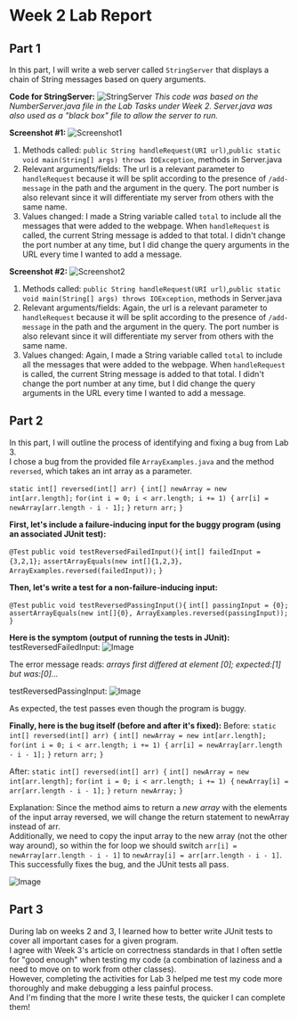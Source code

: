 # Week 2 Lab Report

Part 1
---
In this part, I will write a web server called `StringServer` that displays a chain of String messages based on query arguments. 

**Code for StringServer:**
![StringServer](https://user-images.githubusercontent.com/122575873/215290348-4e4f313e-6cf1-4c84-acc5-a661bf6dfd19.png)
*This code was based on the NumberServer.java file in the Lab Tasks under Week 2. Server.java was also used as a "black box" file to allow the server to run.*

**Screenshot #1:**
![Screenshot1](https://user-images.githubusercontent.com/122575873/215290427-51261244-f45b-4dfe-b3a0-08defa29fdb9.png)

1. Methods called: `public String handleRequest(URI url)`,`public static void main(String[] args) throws IOException`, methods in Server.java
2. Relevant arguments/fields: The url is a relevant parameter to `handleRequest` because it will be split according to the presence of `/add-message` in the path and the argument in the query. The port number is also relevant since it will differentiate my server from others with the same name. 
3. Values changed: I made a String variable called `total` to include all the messages that were added to the webpage. When `handleRequest` is called, the current String message is added to that total. I didn't change the port number at any time, but I did change the query arguments in the URL every time I wanted to add a message. 

**Screenshot #2:**
![Screenshot2](https://user-images.githubusercontent.com/122575873/215290452-8337b5fa-48a1-4081-b448-b91396ec41f7.png)

1. Methods called: `public String handleRequest(URI url)`,`public static void main(String[] args) throws IOException`, methods in Server.java
2. Relevant arguments/fields:  Again, the url is a relevant parameter to `handleRequest` because it will be split according to the presence of `/add-message` in the path and the argument in the query. The port number is also relevant since it will differentiate my server from others with the same name. 
3. Values changed: Again, I made a String variable called `total` to include all the messages that were added to the webpage. When `handleRequest` is called, the current String message is added to that total. I didn't change the port number at any time, but I did change the query arguments in the URL every time I wanted to add a message. 

Part 2
---
In this part, I will outline the process of identifying and fixing a bug from Lab 3.   
I chose a bug from the provided file `ArrayExamples.java` and the method `reversed`, which takes an int array as a parameter.   

`static int[] reversed(int[] arr) {`
  `int[] newArray = new int[arr.length];`
    `for(int i = 0; i < arr.length; i += 1) {`
      `arr[i] = newArray[arr.length - i - 1];`
    `}`
    `return arr;`
 `}`

**First, let's include a failure-inducing input for the buggy program (using an associated JUnit test):**

`@Test`
  `public void testReversedFailedInput(){`
    `int[] failedInput = {3,2,1};`
    `assertArrayEquals(new int[]{1,2,3}, ArrayExamples.reversed(failedInput));`
  `}`
  
**Then, let's write a test for a non-failure-inducing input:**

`@Test`
  `public void testReversedPassingInput(){`
    `int[] passingInput = {0};`
    `assertArrayEquals(new int[]{0}, ArrayExamples.reversed(passingInput));`
  `}`
  
**Here is the symptom (output of running the tests in JUnit):**
testReversedFailedInput:
![Image](https://user-images.githubusercontent.com/122575873/215287394-1a026b87-02e5-4733-894c-df8be9cddbf4.png)

The error message reads: *arrays first differed at element [0]; expected:[1] but was:[0]...*

testReversedPassingInput:
![Image](https://user-images.githubusercontent.com/122575873/215287446-e6da757a-17d2-43f6-b799-fe3cd6896ddf.png)

As expected, the test passes even though the program is buggy.

**Finally, here is the bug itself (before and after it's fixed):**
Before:
`static int[] reversed(int[] arr) {`
  `int[] newArray = new int[arr.length];`
    `for(int i = 0; i < arr.length; i += 1) {`
      `arr[i] = newArray[arr.length - i - 1];`
    `}`
    `return arr;`
 `}`
 
 After:
 `static int[] reversed(int[] arr) {`
    `int[] newArray = new int[arr.length];`
    `for(int i = 0; i < arr.length; i += 1) {`
      `newArray[i] = arr[arr.length - i - 1];`
    `}`
    `return newArray;`
  `}`

Explanation: Since the method aims to return a *new array* with the elements of the input array reversed, we will change the return statement to newArray instead of arr.  
Additionally, we need to copy the input array to the new array (not the other way around), so within the for loop we should switch `arr[i] = newArray[arr.length - i - 1]` to `newArray[i] = arr[arr.length - i - 1]`.  
This successfully fixes the bug, and the JUnit tests all pass. 

![Image](https://user-images.githubusercontent.com/122575873/215287627-5bcab8c8-b82a-48c9-85f2-360a9546e8c9.png)

Part 3
---
During lab on weeks 2 and 3, I learned how to better write JUnit tests to cover all important cases for a given program.  
I agree with Week 3's article on correctness standards in that I often settle for "good enough" when testing my code (a combination of laziness and a need to move on to work from other classes).  
However, completing the activities for Lab 3 helped me test my code more thoroughly and make debugging a less painful process.  
And I'm finding that the more I write these tests, the quicker I can complete them!  
